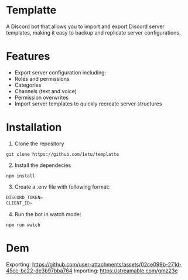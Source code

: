 # Templatte
A Discord bot that allows you to import and export Discord server templates, making it easy to backup and replicate server configurations.

# Features
 - Export server configuration including:
 - Roles and permissions
 - Categories
 - Channels (text and voice)
 - Permission overwrites
 - Import server templates to quickly recreate server structures

# Installation
1. Clone the repository
```shell
git clone https://github.com/1etu/templatte
```

2. Install the dependecies
```shell
npm install
```

3. Create a .env file with following format:
```js
DISCORD_TOKEN=
CLIENT_ID=
```

4. Run the bot in watch mode:
```shell
npm run watch
```

# Dem
Exporting: https://github.com/user-attachments/assets/02ce099b-271d-45cc-bc22-de3b97bba764
Importing: https://streamable.com/gmz23e


